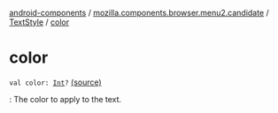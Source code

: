 [android-components](../../index.md) / [mozilla.components.browser.menu2.candidate](../index.md) / [TextStyle](index.md) / [color](./color.md)

# color

`val color: `[`Int`](https://kotlinlang.org/api/latest/jvm/stdlib/kotlin/-int/index.html)`?` [(source)](https://github.com/mozilla-mobile/android-components/blob/master/components/browser/menu2/src/main/java/mozilla/components/browser/menu2/candidate/TextStyle.kt#L21)

: The color to apply to the text.


